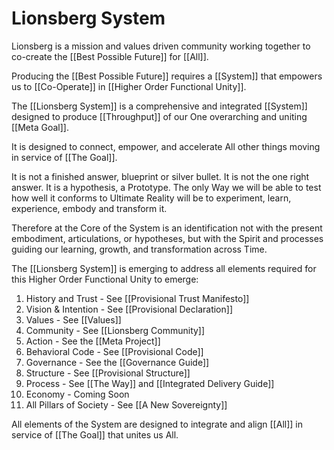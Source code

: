 # Lionsberg System
Lionsberg is a mission and values driven community working together to co-create the [[Best Possible Future]] for [[All]]. 

Producing the [[Best Possible Future]] requires a [[System]] that empowers us to [[Co-Operate]] in [[Higher Order Functional Unity]]. 

The [[Lionsberg System]] is a comprehensive and integrated [[System]] designed to produce [[Throughput]] of our One overarching and uniting [[Meta Goal]]. 

It is designed to connect, empower, and accelerate All other things moving in service of [[The Goal]]. 

It is not a finished answer, blueprint or silver bullet. It is not the one right answer. It is a hypothesis, a Prototype. The only Way we will be able to test how well it conforms to Ultimate Reality will be to experiment, learn, experience, embody and transform it. 

Therefore at the Core of the System is an identification not with the present embodiment, articulations, or hypotheses,  but with the Spirit and processes guiding our learning, growth, and transformation across Time. 

The [[Lionsberg System]] is emerging to address all elements required for this Higher Order Functional Unity to emerge: 

1. History and Trust - See [[Provisional Trust Manifesto]]
2. Vision & Intention - See [[Provisional Declaration]]  
3. Values - See [[Values]]  
4. Community - See [[Lionsberg Community]]  
5. Action - See the [[Meta Project]]  
6. Behavioral Code - See [[Provisional Code]]  
7. Governance - See the [[Governance Guide]]  
8. Structure - See [[Provisional Structure]]  
9. Process - See [[The Way]] and [[Integrated Delivery Guide]]  
10. Economy - Coming Soon 
11. All Pillars of Society - See [[A New Sovereignty]]  

All elements of the System are designed to integrate and align [[All]] in service of [[The Goal]] that unites us All.   